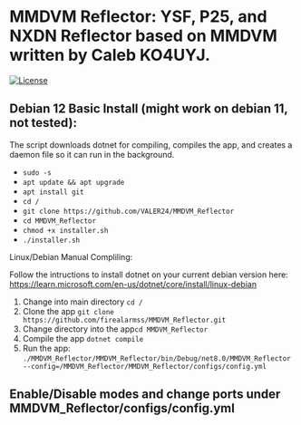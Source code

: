 # MMDVM Reflector: YSF, P25, and NXDN Reflector based on MMDVM written by Caleb KO4UYJ.

[![License](https://img.shields.io/badge/License-GPLv3-blue?style=for-the-badge)](https://www.gnu.org/licenses/gpl-3.0)

## Debian 12 Basic Install (might work on debian 11, not tested):

The script downloads dotnet for compiling, compiles the app, and creates a daemon file so it can run in the background.

 - `sudo -s`
 - `apt update && apt upgrade`
 - `apt install git`
 - `cd /`
 - `git clone https://github.com/VALER24/MMDVM_Reflector`
 - `cd MMDVM_Reflector`
 - `chmod +x installer.sh`
 - `./installer.sh`

Linux/Debian Manual Compliling:

Follow the intructions to install dotnet on your current debian version here: https://learn.microsoft.com/en-us/dotnet/core/install/linux-debian

1. Change into main directory `cd /`
3. Clone the app `git clone https://github.com/firealarmss/MMDVM_Reflector.git`
4. Change directory into the app`cd MMDVM_Reflector`
5. Compile the app `dotnet compile`
6. Run the app: `./MMDVM_Reflector/MMDVM_Reflector/bin/Debug/net8.0/MMDVM_Reflector --config=/MMDVM_Reflector/MMDVM_Reflector/configs/config.yml`

## Enable/Disable modes and change ports under MMDVM_Reflector/configs/config.yml
